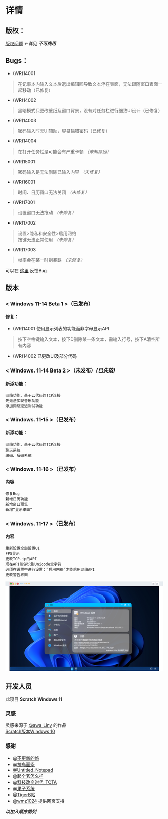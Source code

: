 # 详情

## 版权：
[版权问题](https://answers.microsoft.com/zh-hans/windows/forum/all/scratch-powered-windows10-copyrights/a5727623-84f3-46c5-acef-df7764ad2ede)  ←详见 ***不可商用***

## Bugs：
 * (WR)14001 
 >在记事本内输入文本后退出编辑回导致文本浮在表面，无法跟随窗口表面一起移动（已修复）
 * (WR)14002
 >黑暗模式只更改壁纸及窗口背景，没有对任务栏进行细致UI设计（已修复）
 * (WR)14003
 >密码输入时无UI辅助，容易输错密码（已修复）
 * (WR)14004
 >在打开任务栏是可能会有严重卡顿 *（未知原因）*
 * (WR)15001
 >密码输入是无法删除已输入内容 *（未修复）*
 * (WR)16001
 >时间、日历窗口无法关闭 *（未修复）*
 * (WR)17001
 >设置窗口无法拖动 *（未修复）*
 * (WR)17002
 >设置>隐私和安全性>启用网络  
 按键无法正常使用 *（未修复）*
 * (WR)17003
 >帧率会在某一时刻暴跌 *（未修复）*

可以在 [这里](https://scratchwin11.877771.xyz/msg) 反馈Bug
## 版本
### < Windows 11-14 Beta 1 >（已发布）
#### 修复：
 * (WR)14001
使用显示列表的功能而非字母显示API   
>按下空格键输入文本，按下D删除某一条文本，需输入行号，按下A清空所有内容

 
 * (WR)14002
已更改UI及部分代码

### < Windows. 11-14 Beta 2 >（未发布）*(已失效)*
#### 新添功能：
    网络功能，基于云代码的TCP连接 
    先无法实现音乐功能  
    添加网络延迟测试功能  

### < Windows. 11-15 >（已发布）
#### 新添功能：
    网络功能，基于云代码的TCP连接   
    聊天系统
    编码、解码系统

### < Windows. 11-16 >（已发布）
#### 内容
    修复Bug
    新增日历功能
    新增窗口预览
    新增“显示桌面”
### < Windows. 11-17 >（已发布）
#### 内容
    重新设置全部设置UI
    FPS显示
    更改TCP-ip的API 
    现在API能够识别Unicode全字符
    必须在设置中进行设置：”启用网络“才能启用网络API
    更改警告界面
![Image](/assets/html/LEMON.files/latest_version.png "最新版本")

## 开发人员
此项目 **Scratch Windows 11**  

### 灵感
灵感来源于 [@awa_Liny](https://space.bilibili.com/678438347) 的作品  
[Scratch版本Windows 10](https://www.bilibili.com/video/BV1NK4y1s7Ui)  

### 感谢
* [@不更新的悠](https://space.bilibili.com/500301859)
* [@神岛面条](https://space.bilibili.com/1189800929)
* [@Untitled_Notepad](https://space.bilibili.com/453790717)
* [@起个茗怎么样](https://space.bilibili.com/551397484)
* [@科技改变时代_TCTA](https://space.bilibili.com/1433776051)
* [@果子系统](https://space.bilibili.com/196597575)
* [@TigerB站](https://space.bilibili.com/1198339569)
* [@wmz1024](https://space.bilibili.com/403083793/) 提供网页支持
    
 ***以加入顺序排列***
